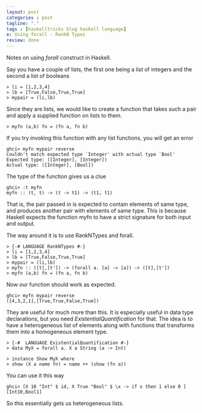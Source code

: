 ```yaml
---
layout: post
categories : post
tagline: "."
tags : [haskelltricks blog haskell language]
e: Using forall - RankN Types
review: done
---
```


Notes on using *forall* construct in Haskell.

Say you have a couple of lists, the first one being a list of integers and the second a list of booleans

~~~
> li = [1,2,3,4]
> lb = [True,False,True,True]
> mypair = (li,lb)
~~~

Since they are lists, we would like to create a function that takes such a pair and apply a supplied function on lists to them.

~~~
> myfn (a,b) fn = (fn a, fn b)
~~~

If you try invoking this function with any list functions, you will get an error

~~~
ghci> myfn mypair reverse
Couldn't match expected type `Integer' with actual type `Bool'
Expected type: ([Integer], [Integer])
Actual type: ([Integer], [Bool])
~~~

The type of the function gives us a clue

~~~
ghci> :t myfn
myfn :: (t, t) -> (t -> t1) -> (t1, t1)
~~~

That is, the pair passed in is expected to contain elements of same type, and produces another pair with elements of same type.  This is because Haskell expects the function myfn to have a strict signature for both input and output.

The way around it is to use RankNTypes and forall.

~~~
> {-# LANGUAGE RankNTypes #-}
> li = [1,2,3,4]
> lb = [True,False,True,True]
> mypair = (li,lb)
> myfn :: ([t],[t']) -> (forall a. [a] -> [a]) -> ([t],[t'])
> myfn (a,b) fn = (fn a, fn b)
~~~

Now our function should work as expected.

~~~
ghci> myfn mypair reverse
([4,3,2,1],[True,True,False,True])
~~~

They are useful for much more than this. It is especially useful in data type declarations, but you need *ExistentialQuantification* for that. The idea is to have a heterogeneous list of elements along with functions that transforms them into a homogeneous element type.

~~~
> {-#  LANGUAGE ExistentialQuantification #-}
> data MyX = forall a. X a String (a -> Int)

> instance Show MyX where
> show (X a name fn) = name ++ (show (fn a))
~~~

You can use it this way

~~~
ghci> [X 10 "Int" $ id, X True "Bool" $ \x -> if x then 1 else 0 ]
[Int10,Bool1]
~~~

So this essentially gets us heterogeneous lists.

